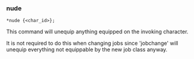 ### nude
```
*nude {<char_id>};
```

This command will unequip anything equipped on the invoking character.

It is not required to do this when changing jobs since 'jobchange' will unequip
everything not equippable by the new job class anyway.
